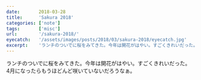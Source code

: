 ```yaml
---
date:       2018-03-28
title:      'Sakura 2018'
categories: ['note']
tags:       ['misc']
url:        '/sakura-2018/'
eyecatch:   '/assets/images/posts/2018/03/sakura-2018/eyecatch.jpg'
excerpt:    'ランチのついでに桜をみてきた。今年は開花がはやい。すごくきれいだった。'
---
```


ランチのついでに桜をみてきた。今年は開花がはやい。すごくきれいだった。  
4月になったらもうほどんど咲いていないだろうなぁ。
